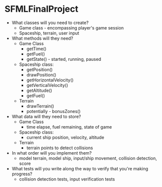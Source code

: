 # SFMLFinalProject

* What classes will you need to create?
    * Game class - encompassing player's game session
    * Spaceship, terrain, user input
* What methods will they need?
  * Game Class
    * getTime()
    * getFuel()
    * getState() - started, running, paused
  * Spaceship class:
    * getPosition()
    * drawPosition()
    * getHorizontalVelocity()
    * getVerticalVelocity()
    * getAltitude()
    * getFuel()
  * Terrain
    * drawTerrain()
    * potentially - bonusZones()
* What data will they need to store?
  * Game Class
     * time elapse, fuel remaining, state of game
  * Spaceship class:
     * current ship position, velocity, altitude
  * Terrain
     * terrain points to detect collisions
* In what order will you implement them?
  * model terrain, model ship, input/ship movement, collision detection, score
* What tests will you write along the way to verify that you're making progress?
  * collision detection tests, input verification tests

